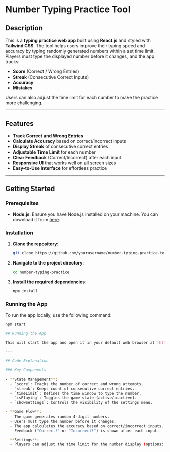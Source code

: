 # Number Typing Practice Tool

## Description

This is a **typing practice web app** built using **React.js** and styled with **Tailwind CSS**. The tool helps users improve their typing speed and accuracy by typing randomly generated numbers within a set time limit. Players must type the displayed number before it changes, and the app tracks:

- **Score** (Correct / Wrong Entries)
- **Streak** (Consecutive Correct Inputs)
- **Accuracy**
- **Mistakes**

Users can also adjust the time limit for each number to make the practice more challenging.

---

## Features

- **Track Correct and Wrong Entries**
- **Calculate Accuracy** based on correct/incorrect inputs
- **Display Streak** of consecutive correct entries
- **Adjustable Time Limit** for each number
- **Clear Feedback** (Correct/Incorrect) after each input
- **Responsive UI** that works well on all screen sizes
- **Easy-to-Use Interface** for effortless practice

---

## Getting Started

### Prerequisites

- **Node.js**: Ensure you have Node.js installed on your machine. You can download it from [here](https://nodejs.org/).

### Installation

1. **Clone the repository**:

    ```bash
    git clone https://github.com/yourusername/number-typing-practice-tool.git
    ```

2. **Navigate to the project directory**:

    ```bash
    cd number-typing-practice
    ```

3. **Install the required dependencies**:

    ```bash
    npm install
    ```

### Running the App

To run the app locally, use the following command:

```bash
npm start

## Running the App

This will start the app and open it in your default web browser at [http://localhost:3000](http://localhost:3000).

---

## Code Explanation

### Key Components

- **State Management**:
  - `score`: Tracks the number of correct and wrong attempts.
  - `streak`: Keeps count of consecutive correct entries.
  - `timeLimit`: Defines the time window to type the number.
  - `isPlaying`: Toggles the game state (active/inactive).
  - `showSettings`: Controls the visibility of the settings menu.

- **Game Flow**:
  - The game generates random 4-digit numbers.
  - Users must type the number before it changes.
  - The app calculates the accuracy based on correct/incorrect inputs.
  - Feedback ("Correct!" or "Incorrect!") is shown after each input.

- **Settings**:
  - Players can adjust the time limit for the number display (options: 0.5s, 1s, 1.5s, 2s, or 3s).
